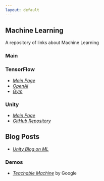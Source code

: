 ```yaml
---
layout: default
---
```


## Machine Learning

A repository of links about Machine Learning

### Main

### TensorFlow

* _[Main Page](https://www.tensorflow.org/)_
* _[OpenAI](https://openai.com/)_
* _[Gym](https://gym.openai.com/)_

### Unity

* _[Main Page](https://unity3d.com/machine-learning)_
* _[GitHub Repository](https://github.com/Unity-Technologies/ml-agents)_

## Blog Posts

* _[Unity Blog on ML](https://blogs.unity3d.com/category/machine-learning/)_

### Demos

* _[Teachable Machine](https://teachablemachine.withgoogle.com/)_ by Google
